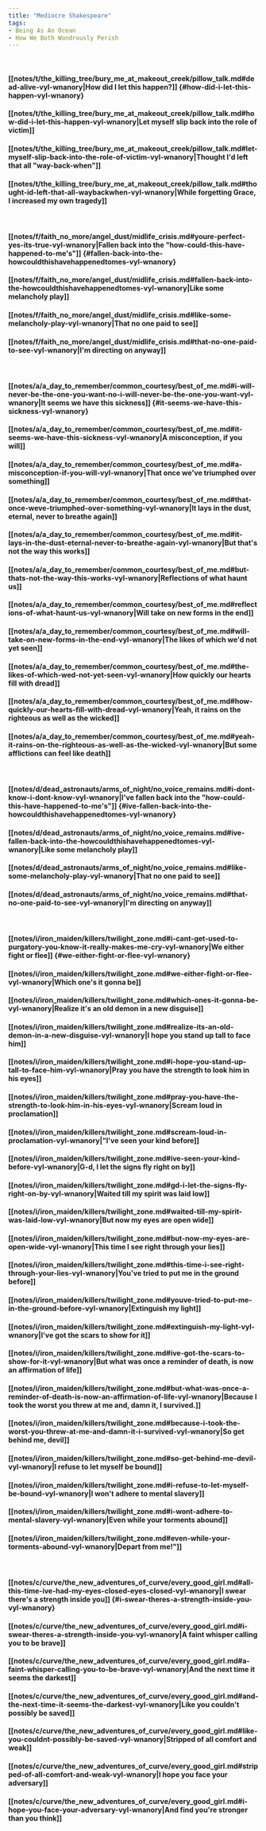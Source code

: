 ```yaml
---
title: "Mediocre Shakespeare"
tags:
- Being As An Ocean
- How We Both Wondrously Perish
---
```

&nbsp;
#### [[notes/t/the_killing_tree/bury_me_at_makeout_creek/pillow_talk.md#dead-alive-vyl-wnanory|How did I let this happen?]] {#how-did-i-let-this-happen-vyl-wnanory}
#### [[notes/t/the_killing_tree/bury_me_at_makeout_creek/pillow_talk.md#how-did-i-let-this-happen-vyl-wnanory|Let myself slip back into the role of victim]]
#### [[notes/t/the_killing_tree/bury_me_at_makeout_creek/pillow_talk.md#let-myself-slip-back-into-the-role-of-victim-vyl-wnanory|Thought I'd left that all "way-back-when"]]
#### [[notes/t/the_killing_tree/bury_me_at_makeout_creek/pillow_talk.md#thought-id-left-that-all-waybackwhen-vyl-wnanory|While forgetting Grace, I increased my own tragedy]]
&nbsp;
#### [[notes/f/faith_no_more/angel_dust/midlife_crisis.md#youre-perfect-yes-its-true-vyl-wnanory|Fallen back into the "how-could-this-have-happened-to-me's"]] {#fallen-back-into-the-howcouldthishavehappenedtomes-vyl-wnanory}
#### [[notes/f/faith_no_more/angel_dust/midlife_crisis.md#fallen-back-into-the-howcouldthishavehappenedtomes-vyl-wnanory|Like some melancholy play]]
#### [[notes/f/faith_no_more/angel_dust/midlife_crisis.md#like-some-melancholy-play-vyl-wnanory|That no one paid to see]]
#### [[notes/f/faith_no_more/angel_dust/midlife_crisis.md#that-no-one-paid-to-see-vyl-wnanory|I'm directing on anyway]]
&nbsp;
#### [[notes/a/a_day_to_remember/common_courtesy/best_of_me.md#i-will-never-be-the-one-you-want-no-i-will-never-be-the-one-you-want-vyl-wnanory|It seems we have this sickness]] {#it-seems-we-have-this-sickness-vyl-wnanory}
#### [[notes/a/a_day_to_remember/common_courtesy/best_of_me.md#it-seems-we-have-this-sickness-vyl-wnanory|A misconception, if you will]]
#### [[notes/a/a_day_to_remember/common_courtesy/best_of_me.md#a-misconception-if-you-will-vyl-wnanory|That once we've triumphed over something]]
#### [[notes/a/a_day_to_remember/common_courtesy/best_of_me.md#that-once-weve-triumphed-over-something-vyl-wnanory|It lays in the dust, eternal, never to breathe again]]
#### [[notes/a/a_day_to_remember/common_courtesy/best_of_me.md#it-lays-in-the-dust-eternal-never-to-breathe-again-vyl-wnanory|But that's not the way this works]]
#### [[notes/a/a_day_to_remember/common_courtesy/best_of_me.md#but-thats-not-the-way-this-works-vyl-wnanory|Reflections of what haunt us]]
#### [[notes/a/a_day_to_remember/common_courtesy/best_of_me.md#reflections-of-what-haunt-us-vyl-wnanory|Will take on new forms in the end]]
#### [[notes/a/a_day_to_remember/common_courtesy/best_of_me.md#will-take-on-new-forms-in-the-end-vyl-wnanory|The likes of which we'd not yet seen]]
#### [[notes/a/a_day_to_remember/common_courtesy/best_of_me.md#the-likes-of-which-wed-not-yet-seen-vyl-wnanory|How quickly our hearts fill with dread]]
#### [[notes/a/a_day_to_remember/common_courtesy/best_of_me.md#how-quickly-our-hearts-fill-with-dread-vyl-wnanory|Yeah, it rains on the righteous as well as the wicked]]
#### [[notes/a/a_day_to_remember/common_courtesy/best_of_me.md#yeah-it-rains-on-the-righteous-as-well-as-the-wicked-vyl-wnanory|But some afflictions can feel like death]]
&nbsp;
#### [[notes/d/dead_astronauts/arms_of_night/no_voice_remains.md#i-dont-know-i-dont-know-vyl-wnanory|I've fallen back into the "how-could-this-have-happened-to-me's"]] {#ive-fallen-back-into-the-howcouldthishavehappenedtomes-vyl-wnanory}
#### [[notes/d/dead_astronauts/arms_of_night/no_voice_remains.md#ive-fallen-back-into-the-howcouldthishavehappenedtomes-vyl-wnanory|Like some melancholy play]]
#### [[notes/d/dead_astronauts/arms_of_night/no_voice_remains.md#like-some-melancholy-play-vyl-wnanory|That no one paid to see]]
#### [[notes/d/dead_astronauts/arms_of_night/no_voice_remains.md#that-no-one-paid-to-see-vyl-wnanory|I'm directing on anyway]]
&nbsp;
#### [[notes/i/iron_maiden/killers/twilight_zone.md#i-cant-get-used-to-purgatory-you-know-it-really-makes-me-cry-vyl-wnanory|We either fight or flee]] {#we-either-fight-or-flee-vyl-wnanory}
#### [[notes/i/iron_maiden/killers/twilight_zone.md#we-either-fight-or-flee-vyl-wnanory|Which one's it gonna be]]
#### [[notes/i/iron_maiden/killers/twilight_zone.md#which-ones-it-gonna-be-vyl-wnanory|Realize it's an old demon in a new disguise]]
#### [[notes/i/iron_maiden/killers/twilight_zone.md#realize-its-an-old-demon-in-a-new-disguise-vyl-wnanory|I hope you stand up tall to face him]]
#### [[notes/i/iron_maiden/killers/twilight_zone.md#i-hope-you-stand-up-tall-to-face-him-vyl-wnanory|Pray you have the strength to look him in his eyes]]
#### [[notes/i/iron_maiden/killers/twilight_zone.md#pray-you-have-the-strength-to-look-him-in-his-eyes-vyl-wnanory|Scream loud in proclamation]]
#### [[notes/i/iron_maiden/killers/twilight_zone.md#scream-loud-in-proclamation-vyl-wnanory|"I've seen your kind before]]
#### [[notes/i/iron_maiden/killers/twilight_zone.md#ive-seen-your-kind-before-vyl-wnanory|G-d, I let the signs fly right on by]]
#### [[notes/i/iron_maiden/killers/twilight_zone.md#gd-i-let-the-signs-fly-right-on-by-vyl-wnanory|Waited till my spirit was laid low]]
#### [[notes/i/iron_maiden/killers/twilight_zone.md#waited-till-my-spirit-was-laid-low-vyl-wnanory|But now my eyes are open wide]]
#### [[notes/i/iron_maiden/killers/twilight_zone.md#but-now-my-eyes-are-open-wide-vyl-wnanory|This time I see right through your lies]]
#### [[notes/i/iron_maiden/killers/twilight_zone.md#this-time-i-see-right-through-your-lies-vyl-wnanory|You've tried to put me in the ground before]]
#### [[notes/i/iron_maiden/killers/twilight_zone.md#youve-tried-to-put-me-in-the-ground-before-vyl-wnanory|Extinguish my light]]
#### [[notes/i/iron_maiden/killers/twilight_zone.md#extinguish-my-light-vyl-wnanory|I've got the scars to show for it]]
#### [[notes/i/iron_maiden/killers/twilight_zone.md#ive-got-the-scars-to-show-for-it-vyl-wnanory|But what was once a reminder of death, is now an affirmation of life]]
#### [[notes/i/iron_maiden/killers/twilight_zone.md#but-what-was-once-a-reminder-of-death-is-now-an-affirmation-of-life-vyl-wnanory|Because I took the worst you threw at me and, damn it, I survived.]]
#### [[notes/i/iron_maiden/killers/twilight_zone.md#because-i-took-the-worst-you-threw-at-me-and-damn-it-i-survived-vyl-wnanory|So get behind me, devil]]
#### [[notes/i/iron_maiden/killers/twilight_zone.md#so-get-behind-me-devil-vyl-wnanory|I refuse to let myself be bound]]
#### [[notes/i/iron_maiden/killers/twilight_zone.md#i-refuse-to-let-myself-be-bound-vyl-wnanory|I won't adhere to mental slavery]]
#### [[notes/i/iron_maiden/killers/twilight_zone.md#i-wont-adhere-to-mental-slavery-vyl-wnanory|Even while your torments abound]]
#### [[notes/i/iron_maiden/killers/twilight_zone.md#even-while-your-torments-abound-vyl-wnanory|Depart from me!"]]
&nbsp;
#### [[notes/c/curve/the_new_adventures_of_curve/every_good_girl.md#all-this-time-ive-had-my-eyes-closed-eyes-closed-vyl-wnanory|I swear there's a strength inside you]] {#i-swear-theres-a-strength-inside-you-vyl-wnanory}
#### [[notes/c/curve/the_new_adventures_of_curve/every_good_girl.md#i-swear-theres-a-strength-inside-you-vyl-wnanory|A faint whisper calling you to be brave]]
#### [[notes/c/curve/the_new_adventures_of_curve/every_good_girl.md#a-faint-whisper-calling-you-to-be-brave-vyl-wnanory|And the next time it seems the darkest]]
#### [[notes/c/curve/the_new_adventures_of_curve/every_good_girl.md#and-the-next-time-it-seems-the-darkest-vyl-wnanory|Like you couldn't possibly be saved]]
#### [[notes/c/curve/the_new_adventures_of_curve/every_good_girl.md#like-you-couldnt-possibly-be-saved-vyl-wnanory|Stripped of all comfort and weak]]
#### [[notes/c/curve/the_new_adventures_of_curve/every_good_girl.md#stripped-of-all-comfort-and-weak-vyl-wnanory|I hope you face your adversary]]
#### [[notes/c/curve/the_new_adventures_of_curve/every_good_girl.md#i-hope-you-face-your-adversary-vyl-wnanory|And find you're stronger than you think]]
